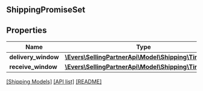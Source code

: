 ## ShippingPromiseSet

## Properties

Name | Type | Description | Notes
------------ | ------------- | ------------- | -------------
**delivery_window** | [**\Evers\SellingPartnerApi\Model\Shipping\TimeRange**](TimeRange.md) |  | [optional]
**receive_window** | [**\Evers\SellingPartnerApi\Model\Shipping\TimeRange**](TimeRange.md) |  | [optional]

[[Shipping Models]](../) [[API list]](../../Api) [[README]](../../../README.md)
